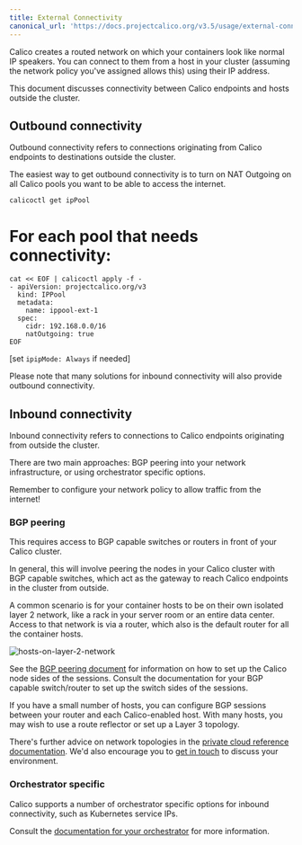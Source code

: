 ```yaml
---
title: External Connectivity
canonical_url: 'https://docs.projectcalico.org/v3.5/usage/external-connectivity'
---
```

Calico creates a routed network on which your containers look like normal IP
speakers. You can connect to them from a host in your cluster (assuming the
network policy you've assigned allows this) using their IP address.

This document discusses connectivity between Calico endpoints and hosts outside
the cluster.

## Outbound connectivity

Outbound connectivity refers to connections originating from Calico endpoints
to destinations outside the cluster.

The easiest way to get outbound connectivity is to turn on NAT Outgoing on all
Calico pools you want to be able to access the internet.

```shell
calicoctl get ipPool
```

# For each pool that needs connectivity:
```
cat << EOF | calicoctl apply -f -
- apiVersion: projectcalico.org/v3
  kind: IPPool
  metadata:
    name: ippool-ext-1
  spec:
    cidr: 192.168.0.0/16
    natOutgoing: true
EOF
```

[set `ipipMode: Always` if needed]

Please note that many solutions for inbound connectivity will also provide
outbound connectivity.

## Inbound connectivity

Inbound connectivity refers to connections to Calico endpoints originating from
outside the cluster.

There are two main approaches: BGP peering into your network infrastructure, or
using orchestrator specific options.

Remember to configure your network policy to allow traffic from the internet!

### BGP peering

This requires access to BGP capable switches or routers in front of your Calico
cluster.

In general, this will involve peering the nodes in your Calico cluster with BGP
capable switches, which act as the gateway to reach Calico endpoints in the
cluster from outside.

A common scenario is for your container hosts to be on their own isolated layer
2 network, like a rack in your server room or an entire data center.  Access to
that network is via a router, which also is the default router for all the
container hosts.

![hosts-on-layer-2-network]({{site.baseurl}}/images/hosts-on-layer-2-network.png)

See the [BGP peering document]({{site.baseurl}}/{{page.version}}/usage/configuration/bgp)
for information on how to set up the Calico node sides of the sessions.
Consult the documentation for your BGP capable switch/router to set up the
switch sides of the sessions.

If you have a small number of hosts, you can configure BGP sessions between your router and each Calico-enabled host. With many hosts, you may wish to use a
route reflector or set up a Layer 3 topology.

There's further advice on network topologies in the [private cloud reference documentation]({{site.baseurl}}/{{page.version}}/reference/).
We'd also encourage you to [get in touch](https://www.projectcalico.org/contact/)
to discuss your environment.

### Orchestrator specific

Calico supports a number of orchestrator specific options for inbound
connectivity, such as Kubernetes service IPs.

Consult the [documentation for your orchestrator]({{site.baseurl}}/{{page.version}}/getting-started) for more
information.
